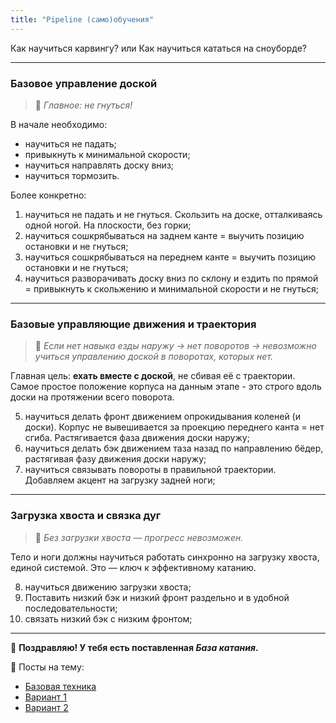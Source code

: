 ```yaml
---
title: "Pipeline (само)обучения"
---
```


Как научиться карвингу?
или
Как научиться кататься на сноуборде?

---

### Базовое управление доской

> 📌 *Главное: не гнуться!*

В начале необходимо:
- научиться не падать;
- привыкнуть к минимальной скорости;
- научиться направлять доску вниз;
- научиться тормозить.

Более конкретно:
1) научиться не падать и не гнуться. Скользить на доске, отталкиваясь одной ногой. На плоскости, без горки;
2) научиться сошкрябываться на заднем канте = выучить позицию остановки и не гнуться;
3) научиться сошкрябываться на переднем канте = выучить позицию остановки и не гнуться;
4) научиться разворачивать доску вниз по склону и ездить по прямой = привыкнуть к скольжению и минимальной скорости и не гнуться;

---

### Базовые управляющие движения и траектория

> 🎯 *Если нет навыка езды наружу -> нет поворотов -> невозможно учиться управлению доской в поворотах, которых нет.*

Главная цель: **ехать вместе с доской**, не сбивая её с траектории.  
Самое простое положение корпуса на данным этапе - это строго вдоль доски на протяжении всего поворота.

5) научиться делать фронт движением опрокидывания коленей (и доски). Корпус не вывешивается за проекцию переднего канта = нет сгиба. Растягивается фаза движения доски наружу;
6) научиться делать бэк движением таза назад по направлению бёдер, растягивая фазу движения доски наружу;
7) научиться связывать повороты в правильной траектории. Добавляем акцент на загрузку задней ноги;

---

### Загрузка хвоста и связка дуг

> 🚀 *Без загрузки хвоста — прогресс невозможен.*

Тело и ноги должны научиться работать синхронно на загрузку хвоста, единой системой. Это — ключ к эффективному катанию.

8) научиться движению загрузки хвоста;
9) Поставить низкий бэк и низкий фронт раздельно и в удобной последовательности;
10) связать низкий бэк с низким фронтом;

---

🎉 **Поздравляю! У тебя есть поставленная _База катания_.**


📎 Посты на тему:
- [Базовая техника](https://t.me/SciCarveChat/131186)
- [Вариант 1](https://t.me/SciCarveChat/171495)
- [Вариант 2](https://t.me/SciCarveChat/82549)